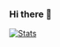 ### Hi there 👋
[![Stats](https://github-readme-stats.vercel.app/api?username=acerasoni&show_icons=true&title_color=33b3a6&icon_color=f9f9f9&text_color=9f9f9f&bg_color=151515)](https://github.com/anuraghazra/github-readme-stats)

<!--
**acerasoni/acerasoni** is a ✨ _special_ ✨ repository because its `README.md` (this file) appears on your GitHub profile.

Here are some ideas to get you started:

- 🔭 I’m currently working on ...
- 🌱 I’m currently learning ...
- 👯 I’m looking to collaborate on ...
- 🤔 I’m looking for help with ...
- 💬 Ask me about ...
- 📫 How to reach me: ...
- 😄 Pronouns: ...
- ⚡ Fun fact: ...
-->
